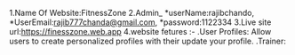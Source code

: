 1.Name Of Website:FitnessZone
2.Admin_
  *userName:rajibchando,
  *UserEmail:rajib777chanda@gmail.com,
  *password:1122334
3.Live site url:https://finesszone.web.app
4.website fetures :-
  .User Profiles:
   Allow users to create personalized profiles with their update your profile.
 .Trainer:
  